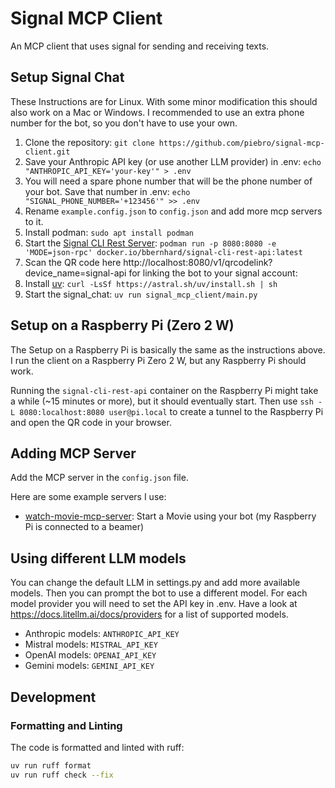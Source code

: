 # Signal MCP Client

An MCP client that uses signal for sending and receiving texts.


## Setup Signal Chat

These Instructions are for Linux. With some minor modification this should also work on a Mac or Windows.
I recommended to use an extra phone number for the bot, so you don't have to use your own.

1. Clone the repository: `git clone https://github.com/piebro/signal-mcp-client.git` 
2. Save your Anthropic API key (or use another LLM provider) in .env: `echo "ANTHROPIC_API_KEY='your-key'" > .env`
3. You will need a spare phone number that will be the phone number of your bot. Save that number in .env: `echo "SIGNAL_PHONE_NUMBER='+123456'" >> .env`
4. Rename `example.config.json` to `config.json` and add more mcp servers to it.
5. Install podman: `sudo apt install podman`
6. Start the [Signal CLI Rest Server](https://github.com/bbernhard/signal-cli-rest-api): `podman run -p 8080:8080 -e 'MODE=json-rpc' docker.io/bbernhard/signal-cli-rest-api:latest`
7. Scan the QR code here http://localhost:8080/v1/qrcodelink?device_name=signal-api for linking the bot to your signal account:
8. Install [uv](https://docs.astral.sh/uv/): `curl -LsSf https://astral.sh/uv/install.sh | sh`
9. Start the signal_chat: `uv run signal_mcp_client/main.py`


## Setup on a Raspberry Pi (Zero 2 W)

The Setup on a Raspberry Pi is basically the same as the instructions above.
I run the client on a Raspberry Pi Zero 2 W, but any Raspberry Pi should work.

Running the `signal-cli-rest-api` container on the Raspberry Pi might take a while (~15 minutes or more), but it should eventually start. Then use `ssh -L 8080:localhost:8080 user@pi.local` to create a tunnel to the Raspberry Pi and open the QR code in your browser.


## Adding MCP Server

Add the MCP server in the `config.json` file.

Here are some example servers I use:
- [watch-movie-mcp-server](https://github.com/piebro/watch-movie-mcp-server): Start a Movie using your bot (my Raspberry Pi is connected to a beamer)


## Using different LLM models

You can change the default LLM in settings.py and add more available models.
Then you can prompt the bot to use a different model.
For each model provider you will need to set the API key in .env.
Have a look at https://docs.litellm.ai/docs/providers for a list of supported models.

- Anthropic models: `ANTHROPIC_API_KEY`
- Mistral models: `MISTRAL_API_KEY`
- OpenAI models: `OPENAI_API_KEY`
- Gemini models: `GEMINI_API_KEY`

## Development

### Formatting and Linting

The code is formatted and linted with ruff:

```bash
uv run ruff format
uv run ruff check --fix
```